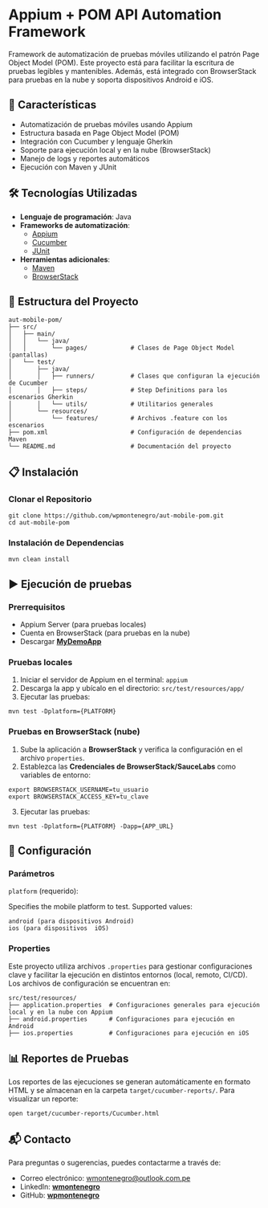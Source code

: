 # Appium + POM API Automation Framework

Framework de automatización de pruebas móviles utilizando el patrón Page Object Model (POM).
Este proyecto está para facilitar la escritura de pruebas legibles y mantenibles.
Además, está integrado con BrowserStack para pruebas en la nube y soporta dispositivos Android e iOS.

## 🚀 Características

- Automatización de pruebas móviles usando Appium
- Estructura basada en Page Object Model (POM)
- Integración con Cucumber y lenguaje Gherkin
- Soporte para ejecución local y en la nube (BrowserStack)
- Manejo de logs y reportes automáticos
- Ejecución con Maven y JUnit


## 🛠️ Tecnologías Utilizadas

- **Lenguaje de programación**: Java
- **Frameworks de automatización**:
    - [Appium](https://appium.io/)
    - [Cucumber](https://cucumber.io/)
    - [JUnit](https://junit.org/)
- **Herramientas adicionales**:
    - [Maven](https://maven.apache.org/)
    - [BrowserStack](https://www.browserstack.com/)

## 📂 Estructura del Proyecto

```
aut-mobile-pom/
├── src/
│   ├── main/
│   │   └── java/
│   │       └── pages/            # Clases de Page Object Model (pantallas)
│   └── test/
│       ├── java/
│       │   ├── runners/          # Clases que configuran la ejecución de Cucumber
│       │   ├── steps/            # Step Definitions para los escenarios Gherkin
│       │   └── utils/            # Utilitarios generales
│       └── resources/
│           └── features/         # Archivos .feature con los escenarios
├── pom.xml                       # Configuración de dependencias Maven
└── README.md                     # Documentación del proyecto
```

## 📋 Instalación

### Clonar el Repositorio

```
git clone https://github.com/wpmontenegro/aut-mobile-pom.git
cd aut-mobile-pom
```

### Instalación de Dependencias

```
mvn clean install
```

## ▶️ Ejecución de pruebas

### Prerrequisitos

- Appium Server (para pruebas locales)
- Cuenta en BrowserStack (para pruebas en la nube)
- Descargar [**MyDemoApp**](https://github.com/saucelabs/my-demo-app-rn/releases/)

### Pruebas locales

1. Iniciar el servidor de Appium en el terminal: ```appium```
2. Descarga la app y ubícalo en el directorio: `src/test/resources/app/`
3. Ejecutar las pruebas:
```
mvn test -Dplatform={PLATFORM}
```

### Pruebas en BrowserStack (nube)

1. Sube la aplicación a **BrowserStack** y verifica la configuración en el archivo `properties`.
2. Establezca las **Credenciales de BrowserStack/SauceLabs** como variables de entorno:
```
export BROWSERSTACK_USERNAME=tu_usuario
export BROWSERSTACK_ACCESS_KEY=tu_clave
```
3. Ejecutar las pruebas:
```
mvn test -Dplatform={PLATFORM} -Dapp={APP_URL}
```

## 🔧 Configuración

### Parámetros

`platform` (requerido):

Specifies the mobile platform to test. Supported values:

```
android (para dispositivos Android)
ios (para dispositivos  iOS)
```

### Properties

Este proyecto utiliza archivos `.properties` para gestionar configuraciones clave y facilitar la ejecución en distintos entornos (local, remoto, CI/CD).
Los archivos de configuración se encuentran en:

```
src/test/resources/
├── application.properties  # Configuraciones generales para ejecución local y en la nube con Appium
├── android.properties      # Configuraciones para ejecución en Android
├── ios.properties          # Configuraciones para ejecución en iOS
```

## 📊 Reportes de Pruebas

Los reportes de las ejecuciones se generan automáticamente en formato HTML y se almacenan en la carpeta `target/cucumber-reports/`.
Para visualizar un reporte:

```
open target/cucumber-reports/Cucumber.html
```

## 📬 Contacto

Para preguntas o sugerencias, puedes contactarme a través de:

- Correo electrónico: wmontenegro@outlook.com.pe
- LinkedIn: [**wmontenegro**](https://www.linkedin.com/in/wmontenegro)
- GitHub: [**wpmontenegro**](https://github.com/wpmontenegro)